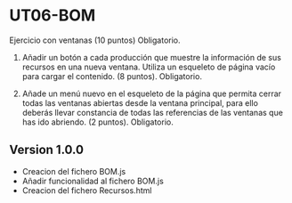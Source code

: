 # UT06-BOM

Ejercicio con ventanas (10 puntos) Obligatorio.
 1. Añadir un botón a cada producción que muestre la información de sus recursos en una nueva ventana. Utiliza un esqueleto de página vacío para cargar el contenido. (8 puntos). Obligatorio.

 2. Añade un menú nuevo en el esqueleto de la página que permita cerrar todas las ventanas abiertas desde la ventana principal, para ello deberás llevar constancia de todas las referencias de las ventanas que has ido abriendo. (2 puntos). Obligatorio.

## Version 1.0.0
 - Creacion del fichero BOM.js
 - Añadir funcionalidad al fichero BOM.js
 - Creacion del fichero Recursos.html